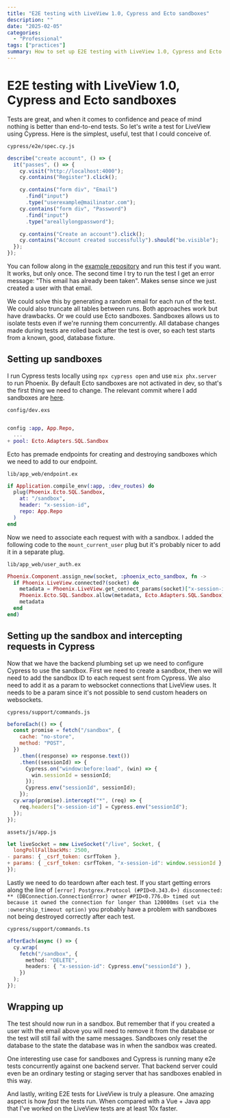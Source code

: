 ```yaml
---
title: "E2E testing with LiveView 1.0, Cypress and Ecto sandboxes"
description: ""
date: "2025-02-05"
categories:
  - "Professional"
tags: ["practices"]
summary: How to set up E2E testing with LiveView 1.0, Cypress and Ecto sandboxes
---
```


# E2E testing with LiveView 1.0, Cypress and Ecto sandboxes

Tests are great, and when it comes to confidence and peace of mind nothing is better than end-to-end tests. So let's write a test for LiveView using Cypress. Here is the simplest, useful, test that I could conceive of.

`cypress/e2e/spec.cy.js`

```javascript
describe("create account", () => {
  it("passes", () => {
    cy.visit("http://localhost:4000");
    cy.contains("Register").click();

    cy.contains("form div", "Email")
      .find("input")
      .type("userexample@mailinator.com");
    cy.contains("form div", "Password")
      .find("input")
      .type("areallylongpassword");

    cy.contains("Create an account").click();
    cy.contains("Account created successfully").should("be.visible");
  });
});
```

You can follow along in the [example repository](https://github.com/danieka/liveview-cypress-example) and run this test if you want. It works, but only once. The second time I try to run the test I get an error message: "This email has already been taken". Makes sense since we just created a user with that email.

We could solve this by generating a random email for each run of the test. We could also truncate all tables between runs. Both approaches work but have drawbacks. Or we could use Ecto sandboxes. Sandboxes allows us to isolate tests even if we're running them concurrently. All database changes made during tests are rolled back after the test is over, so each test starts from a known, good, database fixture.

## Setting up sandboxes

I run Cypress tests locally using `npx cypress open` and use `mix phx.server` to run Phoenix. By default Ecto sandboxes are not activated in dev, so that's the first thing we need to change. The relevant commit where I add sandboxes are [here](https://github.com/danieka/liveview-cypress-example/commit/885c890ee50780b22f3a8a4fe2bbf9bc05f27adb).

`config/dev.exs`

```elixir

config :app, App.Repo,
  ...
+ pool: Ecto.Adapters.SQL.Sandbox
```

Ecto has premade endpoints for creating and destroying sandboxes which we need to add to our endpoint.

`lib/app_web/endpoint.ex`

```elixir
if Application.compile_env(:app, :dev_routes) do
  plug(Phoenix.Ecto.SQL.Sandbox,
    at: "/sandbox",
    header: "x-session-id",
    repo: App.Repo
  )
end
```

Now we need to associate each request with with a sandbox. I added the following code to the `mount_current_user` plug but it's probably nicer to add it in a separate plug.

`lib/app_web/user_auth.ex`

```elixir
Phoenix.Component.assign_new(socket, :phoenix_ecto_sandbox, fn ->
  if Phoenix.LiveView.connected?(socket) do
    metadata = Phoenix.LiveView.get_connect_params(socket)["x-session-id"]
    Phoenix.Ecto.SQL.Sandbox.allow(metadata, Ecto.Adapters.SQL.Sandbox)
    metadata
  end
end)
```

## Setting up the sandbox and intercepting requests in Cypress

Now that we have the backend plumbing set up we need to configure Cypress to use the sandbox. First we need to create a sandbox, then we will need to add the sandbox ID to each request sent from Cypress. We also need to add it as a param to websocket connections that LiveView uses. It needs to be a param since it's not possible to send custom headers on websockets.

`cypress/support/commands.js`

```javascript
beforeEach(() => {
  const promise = fetch("/sandbox", {
    cache: "no-store",
    method: "POST",
  })
    .then((response) => response.text())
    .then((sessionId) => {
      Cypress.on("window:before:load", (win) => {
        win.sessionId = sessionId;
      });
      Cypress.env("sessionId", sessionId);
    });
  cy.wrap(promise).intercept("*", (req) => {
    req.headers["x-session-id"] = Cypress.env("sessionId");
  });
});
```

`assets/js/app.js`

```javascript
let liveSocket = new LiveSocket("/live", Socket, {
  longPollFallbackMs: 2500,
- params: { _csrf_token: csrfToken },
+ params: { _csrf_token: csrfToken, "x-session-id": window.sessionId },
});
```

Lastly we need to do teardown after each test. If you start getting errors along the line of `[error] Postgrex.Protocol (#PID<0.343.0>) disconnected: ** (DBConnection.ConnectionError) owner #PID<0.776.0> timed out because it owned the connection for longer than 120000ms (set via the :ownership_timeout option)` you probably have a problem with sandboxes not being destroyed correctly after each test.

`cypress/support/commands.ts`

```typescript
afterEach(async () => {
  cy.wrap(
    fetch("/sandbox", {
      method: "DELETE",
      headers: { "x-session-id": Cypress.env("sessionId") },
    })
  );
});
```

## Wrapping up

The test should now run in a sandbox. But remember that if you created a user with the email above you will need to remove it from the database or the test will still fail with the same messages. Sandboxes only reset the database to the state the database was in when the sandbox was created.

One interesting use case for sandboxes and Cypress is running many e2e tests concurrently against one backend server. That backend server could even be an ordinary testing or staging server that has sandboxes enabled in this way.

And lastly, writing E2E tests for LiveView is truly a pleasure. One amazing aspect is how _fast_ the tests run. When compared with a Vue + Java app that I've worked on the LiveView tests are at least 10x faster.
